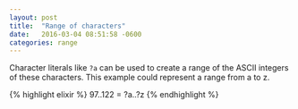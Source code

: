 ```yaml
---
layout: post
title:  "Range of characters"
date:   2016-03-04 08:51:58 -0600
categories: range
---
```

Character literals like `?a` can be used to create a range of the ASCII integers of these characters. This example could represent a range from a to z.

{% highlight elixir %}
97..122 = ?a..?z
{% endhighlight %}
